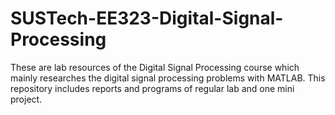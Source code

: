 # SUSTech-EE323-Digital-Signal-Processing
These are lab resources of the Digital Signal Processing course which mainly researches the digital signal processing problems with MATLAB. This repository includes reports and programs of regular lab and one mini project.
